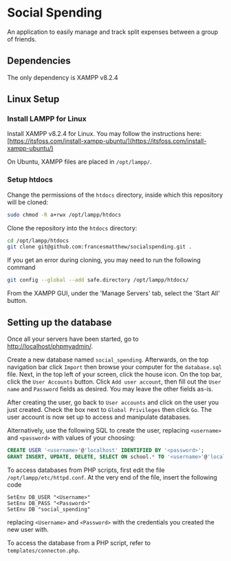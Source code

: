 # Social Spending

An application to easily manage and track split expenses between a group of friends.

## Dependencies

The only dependency is XAMPP v8.2.4

## Linux Setup

### Install LAMPP for Linux

Install XAMPP v8.2.4 for Linux. You may follow the instructions here: [https://itsfoss.com/install-xampp-ubuntu/](https://itsfoss.com/install-xampp-ubuntu/)

On Ubuntu, XAMPP files are placed in `/opt/lampp/`.

### Setup htdocs

Change the permissions of the `htdocs` directory, inside which this repository will be cloned:

``` bash
sudo chmod -R a+rwx /opt/lampp/htdocs
```

Clone the repository into the `htdocs` directory:

```bash
cd /opt/lampp/htdocs
git clone git@github.com:francesmatthew/socialspending.git .
```

If you get an error during cloning, you may need to run the following command

```bash
git config --global --add safe.directory /opt/lampp/htdocs/
```

From the XAMPP GUI, under the 'Manage Servers' tab, select the 'Start All' button.

## Setting up the database

Once all your servers have been started, go to [http://localhost/phpmyadmin/](http://localhost/phpmyadmin/).

Create a new database named `social_spending`.
Afterwards, on the top navigation bar click `Import` then browse your computer for the `database.sql` file.
Next, in the top left of your screen, click the house icon. On the top bar, click the `User Accounts` button.
Click `Add user account`, then fill out the `User name` and `Password` fields as desired.
You may leave the other fields as-is.

After creating the user, go back to `User accounts` and click on the user you just created.
Check the box next to `Global Privileges` then click `Go`.
The user account is now set up to access and manipulate databases.

Alternatively, use the following SQL to create the user, replacing `<username>` and `<password>` with values of your choosing:
```sql
CREATE USER '<username>'@'localhost' IDENTIFIED BY '<password>';
GRANT INSERT, UPDATE, DELETE, SELECT ON school.* TO '<username>'@'localhost';
```

To access databases from PHP scripts, first edit the file `/opt/lampp/etc/httpd.conf`.
At the very end of the file, insert the following code

```
SetEnv DB_USER "<Username>"
SetEnv DB_PASS "<Password>"
SetEnv DB "social_spending"
```

replacing `<Username>` and `<Password>` with the credentials you created the new user with.

To access the database from a PHP script, refer to `templates/connecton.php`.
